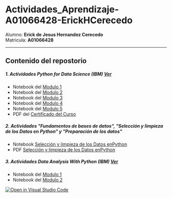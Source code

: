 # Actividades_Aprendizaje-A01066428-ErickHCerecedo  

Alumno: **Erick de Jesus Hernandez Cerecedo**  
Matricula: **A01066428**

----

## Contenido del repostorio

##### 1. Actividades Python for Data Science (IBM) [Ver](actividades-python-for-data-science-IBM)
- Notebook del [Modulo 1](actividades-python-for-data-science-IBM/Modulo_1.ipynb)
- Notebook del [Modulo 2](actividades-python-for-data-science-IBM/Modulo_2.ipynb)
- Notebook del [Modulo 3](actividades-python-for-data-science-IBM/Modulo_3.ipynb)
- Notebook del [Modulo 4](actividades-python-for-data-science-IBM/Modulo_4.ipynb)
- Notebook del [Modulo 5](actividades-python-for-data-science-IBM/Modulo_5.ipynb)
- PDF del [Certificado del Curso](actividades-python-for-data-science-IBM/Certificado%20IBM%20PY0101EN%20%7C%20Cognitive%20Class.pdf)

##### 2. Actividades "Fundamentos de bases de datos", "Selección y limpieza de los Datos en Python" y "Preparación de los datos"
- Notebook [Selección y limpieza de los Datos enPython](Selección-y-limpieza-de-los-Datos-en-Python/avance-3.ipynb)
- PDF [Selección y limpieza de los Datos enPython](Selección-y-limpieza-de-los-Datos-en-Python/avance-3.pdf)

##### 3. Actividades Data Analysis With Python (IBM) [Ver](actividades-data-analysis-with-python-IBM)
- Notebook del [Modulo 1](actividades-data-analysis-with-python-IBM/Modulo_1.ipynb)
- Notebook del [Modulo 2](actividades-data-analysis-with-python-IBM/Modulo_2.ipynb)






[![Open in Visual Studio Code](https://classroom.github.com/assets/open-in-vscode-c66648af7eb3fe8bc4f294546bfd86ef473780cde1dea487d3c4ff354943c9ae.svg)](https://classroom.github.com/online_ide?assignment_repo_id=8567148&assignment_repo_type=AssignmentRepo)